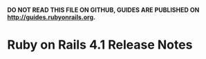 **DO NOT READ THIS FILE ON GITHUB, GUIDES ARE PUBLISHED ON http://guides.rubyonrails.org.**

Ruby on Rails 4.1 Release Notes
===